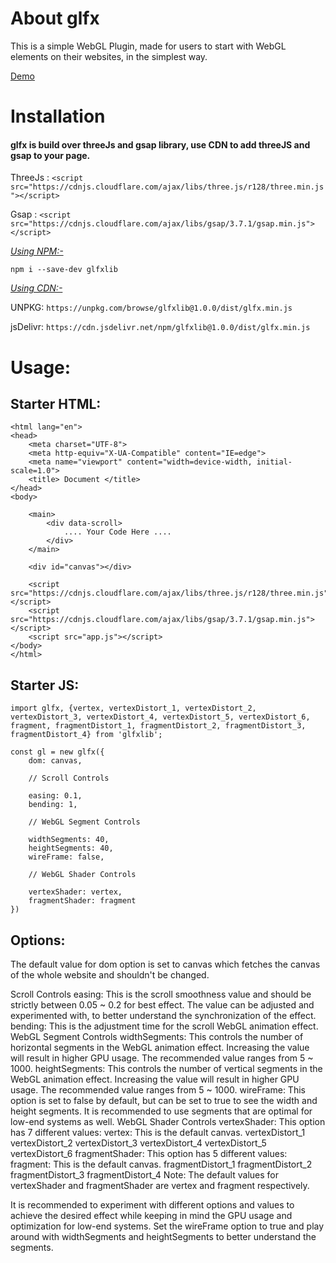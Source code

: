 # About glfx

This is a simple WebGL Plugin, made for users to start with WebGL elements on their websites, in the simplest way.

[Demo](https://kumarkshitij24.github.io/glfx/)

# Installation 

#### glfx is build over threeJs and gsap library, use CDN to add threeJS and gsap to your page.

ThreeJs : `<script src="https://cdnjs.cloudflare.com/ajax/libs/three.js/r128/three.min.js"></script>`

Gsap : `<script src="https://cdnjs.cloudflare.com/ajax/libs/gsap/3.7.1/gsap.min.js"></script>`

<ins> _Using NPM:-_ </ins>

`npm i --save-dev glfxlib`

<ins> _Using CDN:-_ </ins>

UNPKG: `https://unpkg.com/browse/glfxlib@1.0.0/dist/glfx.min.js`

jsDelivr: `https://cdn.jsdelivr.net/npm/glfxlib@1.0.0/dist/glfx.min.js`

# Usage:

## Starter HTML:

```
<html lang="en">
<head>
    <meta charset="UTF-8">
    <meta http-equiv="X-UA-Compatible" content="IE=edge">
    <meta name="viewport" content="width=device-width, initial-scale=1.0">
    <title> Document </title>
</head>
<body>

    <main>
        <div data-scroll>
            .... Your Code Here ....
        </div>
    </main>
    
    <div id="canvas"></div>
    
    <script src="https://cdnjs.cloudflare.com/ajax/libs/three.js/r128/three.min.js"></script>
    <script src="https://cdnjs.cloudflare.com/ajax/libs/gsap/3.7.1/gsap.min.js"></script>
    <script src="app.js"></script>
</body>
</html>
```

## Starter JS:

```
import glfx, {vertex, vertexDistort_1, vertexDistort_2, vertexDistort_3, vertexDistort_4, vertexDistort_5, vertexDistort_6, fragment, fragmentDistort_1, fragmentDistort_2, fragmentDistort_3, fragmentDistort_4} from 'glfxlib';

const gl = new glfx({
    dom: canvas,

    // Scroll Controls

    easing: 0.1,
    bending: 1,

    // WebGL Segment Controls

    widthSegments: 40,
    heightSegments: 40,
    wireFrame: false,

    // WebGL Shader Controls

    vertexShader: vertex,
    fragmentShader: fragment
})
```

## Options:

The default value for dom option is set to canvas which fetches the canvas of the whole website and shouldn't be changed.

Scroll Controls
easing: This is the scroll smoothness value and should be strictly between 0.05 ~ 0.2 for best effect. The value can be adjusted and experimented with, to better understand the synchronization of the effect.
bending: This is the adjustment time for the scroll WebGL animation effect.
WebGL Segment Controls
widthSegments: This controls the number of horizontal segments in the WebGL animation effect. Increasing the value will result in higher GPU usage. The recommended value ranges from 5 ~ 1000.
heightSegments: This controls the number of vertical segments in the WebGL animation effect. Increasing the value will result in higher GPU usage. The recommended value ranges from 5 ~ 1000.
wireFrame: This option is set to false by default, but can be set to true to see the width and height segments. It is recommended to use segments that are optimal for low-end systems as well.
WebGL Shader Controls
vertexShader: This option has 7 different values:
vertex: This is the default canvas.
vertexDistort_1
vertexDistort_2
vertexDistort_3
vertexDistort_4
vertexDistort_5
vertexDistort_6
fragmentShader: This option has 5 different values:
fragment: This is the default canvas.
fragmentDistort_1
fragmentDistort_2
fragmentDistort_3
fragmentDistort_4
Note: The default values for vertexShader and fragmentShader are vertex and fragment respectively.

It is recommended to experiment with different options and values to achieve the desired effect while keeping in mind the GPU usage and optimization for low-end systems. Set the wireFrame option to true and play around with widthSegments and heightSegments to better understand the segments.

